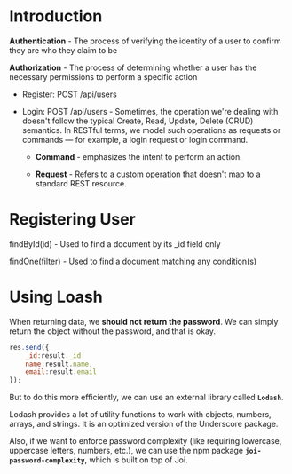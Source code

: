 # Introduction

**Authentication** - The process of verifying the identity of a user to confirm they are who they claim to be

**Authorization** - The process of determining whether a user has the necessary permissions to perform a specific action

- Register: POST /api/users

- Login: POST /api/users - Sometimes, the operation we're dealing with doesn't follow the typical Create, Read, Update, Delete (CRUD) semantics. In RESTful terms, we model such operations as requests or commands — for example, a login request or login command.

  - **Command** - emphasizes the intent to perform an action.

  - **Request** - Refers to a custom operation that doesn't map to a standard REST resource.

# Registering User

findById(id) - Used to find a document by its \_id field only

findOne(filter) - Used to find a document matching any condition(s)

# Using Loash

When returning data, we **should not return the password**. We can simply return the object without the password, and that is okay.

```javascript
res.send({
    _id:result._id
    name:result.name,
    email:result.email
});

```

But to do this more efficiently, we can use an external library called **`Lodash`**.

Lodash provides a lot of utility functions to work with objects, numbers, arrays, and strings. It is an optimized version of the Underscore package.

Also, if we want to enforce password complexity (like requiring lowercase, uppercase letters, numbers, etc.), we can use the npm package **`joi-password-complexity`**, which is built on top of Joi.
